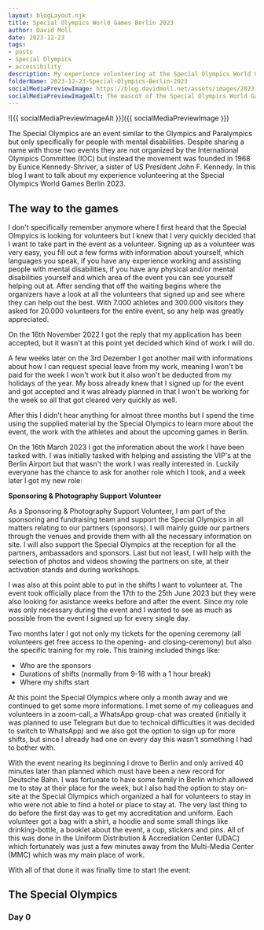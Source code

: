 ```yaml
---
layout: blogLayout.njk
title: Special Olympics World Games Berlin 2023
author: David Moll
date: 2023-12-23
tags: 
- posts
- Special Olympics
- accessibility
description: My experience volunteering at the Special Olympics World Games Berlin 2023
folderName: 2023-12-23-Special-Olympics-Berlin-2023
socialMediaPreviewImage: https://blog.davidmoll.net/assets/images/2023-12-23-Special-Olympics-Berlin-2023/cover.png
socialMediaPreviewImageAlt: The mascot of the Special Olympics World Games Berlin 2023
---
```


![{{ socialMediaPreviewImageAlt }}]({{ socialMediaPreviewImage }})

The Special Olympics are an event similar to the Olympics and Paralympics but only specifically for people with mental disabilities. Despite sharing a name with those two events they are not organized by the International Olympics Committee (IOC) but instead the movement was founded in 1968 by Eunice Kennedy-Shriver, a sister of US President John F. Kennedy. In this blog I want to talk about my experience volunteering at the Special Olympics World Games Berlin 2023.

## The way to the games

I don't specifically remember anymore where I first heard that the Special Olmpyics is looking for volunteers but I knew that I very quickly decided that I want to take part in the event as a volunteer. Signing up as a volunteer was very easy, you fill out a few forms with information about yourself, which languages you speak, if you have any experience working and assisting people with mental disabilities, if you have any physical and/or mental disabilities yourself and which area of the event you can see yourself helping out at. After sending that off the waiting begins where the organizers have a look at all the volunteers that signed up and see where they can help out the best. With 7.000 athletes and 300.000 visitors they asked for 20.000 volunteers for the entire event, so any help was greatly appreciated. 

On the 16th November 2022 I got the reply that my application has been accepted, but it wasn't at this point yet decided which kind of work I will do. 

A few weeks later on the 3rd Dezember I got another mail with informations about how I can request special leave from my work, meaning I won't be paid for the week I won't work but it also won't be deducted from my holidays of the year. My boss already knew that I signed up for the event and got accepted and it was already planned in that I won't be working for the week so all that got cleared very quickly as well.

After this I didn't hear anything for almost three months but I spend the time using the supplied material by the Special Olympics to learn more about the event, the work with the athletes and about the upcoming games in Berlin.

On the 16th March 2023 I got the information about the work I have been tasked with. I was initially tasked with helping and assisting the VIP's at the Berlin Airport but that wasn't the work I was really interested in. Luckily everyone has the chance to ask for another role which I took, and a week later I got my new role:

**Sponsoring & Photography Support Volunteer**

As a Sponsoring & Photography Support Volunteer, I am part of the sponsoring and fundraising team and support the Special Olympics in all matters relating to our partners (sponsors). I will mainly guide our partners through the venues and provide them with all the necessary information on site. I will also support the Special Olympics at the reception for all the partners, ambassadors and sponsors. Last but not least, I will help with the selection of photos and videos showing the partners on site, at their activation stands and during workshops.

I was also at this point able to put in the shifts I want to volunteer at. The event took officially place from the 17th to the 25th June 2023 but they were also looking for asistance weeks before and after the event. Since my role was only necessary during the event and I wanted to see as much as possible from the event I signed up for every single day.

Two months later I got not only my tickets for the opening ceremony (all volunteers get free access to the opening- and closing-ceremony) but also the specific training for my role. This training included things like:

- Who are the sponsors
- Durations of shifts (normally from 9-18 with a 1 hour break)
- Where my shifts start

At this point the Special Olympics where only a month away and we continued to get some more informations. I met some of my colleagues and volunteers in a zoom-call, a WhatsApp group-chat was created (initially it was planned to use Telegram but due to technical difficulties it was decided to switch to WhatsApp) and we also got the option to sign up for more shifts, but since I already had one on every day this wasn't something I had to bother with. 

With the event nearing its beginning I drove to Berlin and only arrived 40 minutes later than planned which must have been a new record for Deutsche Bahn. I was fortunate to have some family in Berlin which allowed me to stay at their place for the week, but I also had the option to stay on-site at the Special Olympics which organized a hall for volunteers to stay in who were not able to find a hotel or place to stay at. The very last thing to do before the first day was to get my accreditation and uniform. Each volunteer got a bag with a shirt, a hoodie and some small things like drinking-bottle, a booklet about the event, a cup, stickers and pins. All of this was done in the Uniform Distribution & Accrediation Center (UDAC) which fortunately was just a few minutes away from the Multi-Media Center (MMC) which was my main place of work.

With all of that done it was finally time to start the event:

## The Special Olympics

### Day 0

